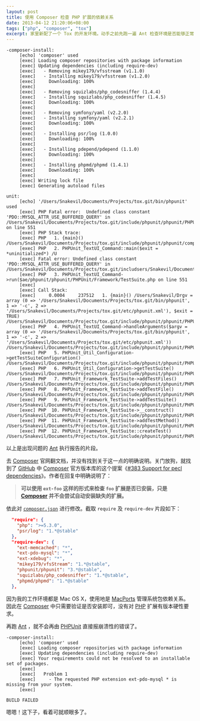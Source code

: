 ```yaml
---
layout: post
title: 使用 Composer 检查 PHP 扩展的依赖关系
date: 2013-04-12 21:20:06+08:00
tags: ["php", "composer", "tox"]
excerpt: 家里新配了一个 Tox 的开发环境。动手之前先跑一遍 Ant 检查环境是否能够正常工作。结果 PHPUnit 就报错了——提示 PHP 环境中缺少 PDO::MYSQL_ATTR_USE_BUFFERED_QUERY 常量。果然还是差了 php-pdo-mysql 扩展没有安装。为了以后避免重复出现这么丑陋地问题，因此就想通过 Composer 来检查 PHP 扩展的依赖关系。
---
```


```
-composer-install:
     [echo] 'composer' used
     [exec] Loading composer repositories with package information
     [exec] Updating dependencies (including require-dev)
     [exec]   - Removing mikey179/vfsstream (v1.1.0)
     [exec]   - Installing mikey179/vfsstream (v1.2.0)
     [exec]     Downloading: 100%
     [exec]
     [exec]   - Removing squizlabs/php_codesniffer (1.4.4)
     [exec]   - Installing squizlabs/php_codesniffer (1.4.5)
     [exec]     Downloading: 100%
     [exec]
     [exec]   - Removing symfony/yaml (v2.2.0)
     [exec]   - Installing symfony/yaml (v2.2.1)
     [exec]     Downloading: 100%
     [exec]
     [exec]   - Installing psr/log (1.0.0)
     [exec]     Downloading: 100%
     [exec]
     [exec]   - Installing pdepend/pdepend (1.1.0)
     [exec]     Downloading: 100%
     [exec]
     [exec]   - Installing phpmd/phpmd (1.4.1)
     [exec]     Downloading: 100%
     [exec]
     [exec] Writing lock file
     [exec] Generating autoload files

unit:
     [echo] '/Users/Snakevil/Documents/Projects/tox.git/bin/phpunit' used
     [exec] PHP Fatal error:  Undefined class constant 'PDO::MYSQL_ATTR_USE_BUFFERED_QUERY' in /Users/Snakevil/Documents/Projects/tox.git/include/phpunit/phpunit/PHPUnit/Framework/TestSuite.php on line 551
     [exec] PHP Stack trace:
     [exec] PHP   1. {main}() /Users/Snakevil/Documents/Projects/tox.git/include/phpunit/phpunit/composer/bin/phpunit:0
     [exec] PHP   2. PHPUnit_TextUI_Command::main($exit = *uninitialized*) /U
     [exec] Fatal error: Undefined class constant 'PDO::MYSQL_ATTR_USE_BUFFERED_QUERY' in /Users/Snakevil/Documents/Projects/tox.git/includsers/Snakevil/Documents/Projects/tox.git/include/phpunit/phpunit/composer/bin/phpunit:62
     [exec] PHP   3. PHPUnit_TextUI_Command->run($ae/phpunit/phpunit/PHPUnit/Framework/TestSuite.php on line 551
     [exec]
     [exec] Call Stack:
     [exec]     0.0004     237512   1. {main}() /Users/Snakevil/Drgv = array (0 => '/Users/Snakevil/Documents/Projects/tox.git/bin/phpunit', 1 => '-c', 2 => '/Users/Snakevil/Documents/Projects/tox.git/etc/phpunit.xml'), $exit = TRUE) /Users/Snakevil/Documents/Projects/tox.git/include/phpunit/phpunit/PHPUnit/TextUI/Command.php:129
     [exec] PHP   4. PHPUnit_TextUI_Command->handleArguments($argv = array (0 => '/Users/Snakevil/Documents/Projects/tox.git/bin/phpunit', 1 => '-c', 2 => '/Users/Snakevil/Documents/Projects/tox.git/etc/phpunit.xml')) /Users/Snakevil/Documents/Projects/tox.git/include/phpunit/phpunit/PHPUnit/TextUI/Command.php:138
     [exec] PHP   5. PHPUnit_Util_Configuration->getTestSuiteConfiguration() /Users/Snakevil/Documents/Projects/tox.git/include/phpunit/phpunit/PHPUnit/TextUI/Command.php:657
     [exec] PHP   6. PHPUnit_Util_Configuration->getTestSuite() /Users/Snakevil/Documents/Projects/tox.git/include/phpunit/phpunit/PHPUnit/Util/Configuration.php:784
     [exec] PHP   7. PHPUnit_Framework_TestSuite->addTestFiles() /Users/Snakevil/Documents/Projects/tox.git/include/phpunit/phpunit/PHPUnit/Util/Configuration.php:860
     [exec] PHP   8. PHPUnit_Framework_TestSuite->addTestFile() /Users/Snakevil/Documents/Projects/tox.git/include/phpunit/phpunit/PHPUnit/Framework/TestSuite.php:416
     [exec] PHP   9. PHPUnit_Framework_TestSuite->addTestSuite() /Users/Snakevil/Documents/Projects/tox.git/include/phpunit/phpunit/PHPUnit/Framework/TestSuite.php:389
     [exec] PHP  10. PHPUnit_Framework_TestSuite->__construct() /Users/Snakevil/Documents/Projects/tox.git/include/phpunit/phpunit/PHPUnit/Framework/TestSuite.php:315
     [exec] PHP  11. PHPUnit_Framework_TestSuite->addTestMethod() /Users/Snakevil/Documents/Projects/tox.git/include/phpunit/phpunit/PHPUnit/Framework/TestSuite.php:212
     [exec] PHP  12. PHPUnit_Framework_TestSuite::createTest() /Users/Snakevil/Documents/Projects/tox.git/include/phpunit/phpunit/PHPUnit/Framework/TestSuite.php:834
```

以上是出现问题的 [Ant][] 执行报告的片段。

[Ant]: http://ant.apache.org

<!--{{ site.title }}-->

去 [Composer][] 官网翻文档，并没有找到关于这一点的明确说明。关门放狗，就找到了 [GitHub][] 中 [Composer][] 官方版本库的这个提案《[#383 Support for pecl dependencies](https://github.com/composer/composer/issues/383#issuecomment-4310430)》。作者在回复中明确说明了：

> **可以使用 `ext-foo` 这样的形式来检查 `foo` 扩展是否已安装，只是 [Composer][] 并不会尝试自动安装缺失的扩展。**

依此对 [`composer.json`](https://github.com/php-tox/tox/blob/master/composer.json) 进行修改。截取 `require` 及 `require-dev` 片段如下：

```json
  "require": {
    "php": ">=5.3.0",
    "psr/log": "1.*@stable"
  },
  "require-dev": {
    "ext-memcached": "*",
    "ext-pdo-mysql": "*",
    "ext-xdebug": "*",
    "mikey179/vfsStream": "1.*@stable",
    "phpunit/phpunit": "3.*@stable",
    "squizlabs/php_codesniffer": "1.*@stable",
    "phpmd/phpmd": "1.*@stable"
  },
```

因为我的工作环境都是 Mac OS X，使用地是 [MacPorts][] 管理系统包依赖关系。因此在 [Composer][] 中只需要验证是否安装即可，没有对 [PHP][] 扩展有版本硬性要求。

再跑 [Ant][] ，就不会再由 [PHPUnit][] 直接报崩溃性的错误了。

```
-composer-install:
     [echo] 'composer' used
     [exec] Loading composer repositories with package information
     [exec] Updating dependencies (including require-dev)
     [exec] Your requirements could not be resolved to an installable set of packages.
     [exec]
     [exec]   Problem 1
     [exec]     - The requested PHP extension ext-pdo-mysql * is missing from your system.
     [exec]

BUILD FAILED
```

嗯嗯！这下子，看着可就顺眼多了。

[Composer]: http://getcomposer.org
[GitHub]: https://github.com
[MacPorts]: http://www.macports.org
[PHP]: http://php.net
[PHPUnit]: http://www.phpunit.de
